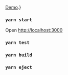 
[Demo](https://pokemon-game.vercel.app/).}


### `yarn start`

Open [http://localhost:3000](http://localhost:3000)

### `yarn test`

### `yarn build`

### `yarn eject`
